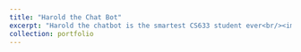```yaml
---
title: "Harold the Chat Bot"
excerpt: "Harold the chatbot is the smartest CS633 student ever<br/><img src='/files/site.png'>"
collection: portfolio
---
```


